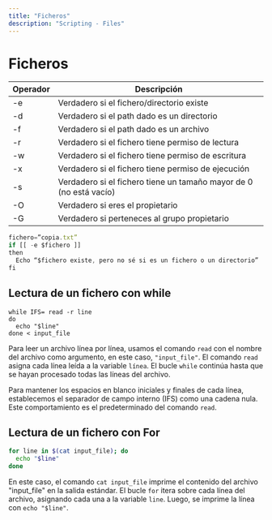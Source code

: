 ```yaml
---
title: "Ficheros"
description: "Scripting - Files"
---
```


# Ficheros

| **Operador** | **Descripción**                                      |
|--------------|------------------------------------------------------|
| -e           | Verdadero si el fichero/directorio existe            |
| -d           | Verdadero si el path dado es un directorio           |
| -f           | Verdadero si el path dado es un archivo              |
| -r           | Verdadero si el fichero tiene permiso de lectura     |
| -w           | Verdadero si el fichero tiene permiso de escritura   |
| -x           | Verdadero si el fichero tiene permiso de ejecución   |
| -s           | Verdadero si el fichero tiene un tamaño mayor de 0 (no está vacío) |
| -O           | Verdadero si eres el propietario                     |
| -G           | Verdadero si perteneces al grupo propietario         |

```js
fichero=”copia.txt”
if [[ -e $fichero ]]
then
  Echo “$fichero existe, pero no sé si es un fichero o un directorio” 
fi
```


## Lectura de un fichero con while
```
while IFS= read -r line
do
  echo "$line"
done < input_file
```

Para leer un archivo línea por línea, usamos el comando `read` con el nombre del archivo como argumento, en este caso, `"input_file"`.  El comando `read` asigna cada línea leída a la variable `línea`. El bucle `while` continúa hasta que se hayan procesado todas las líneas del archivo. 

Para mantener los espacios en blanco iniciales y finales de cada línea, establecemos el separador de campo interno (IFS) como una cadena nula. Este comportamiento es el predeterminado del comando `read`. 


## Lectura de un fichero con For

```bash
for line in $(cat input_file); do
  echo "$line"
done
```

En este caso, el comando `cat input_file`  imprime el contenido del archivo "input_file" en la salida estándar. El bucle `for` itera sobre cada línea del archivo, asignando cada una a la variable `line`.  Luego, se imprime la línea con `echo "$line"`. 